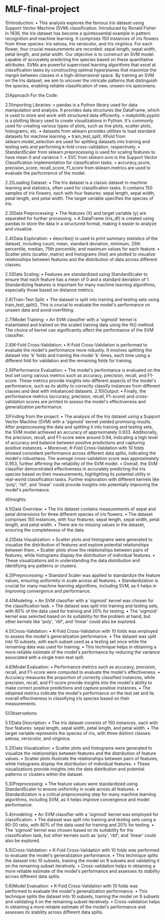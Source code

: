 # MLF-final-project

1)Introduction:
•	This analysis explores the famous Iris dataset using Support Vector Machine (SVM) classification. Introduced by Ronald Fisher in 1936, the Iris dataset has become a quintessential example in pattern recognition and machine learning. It comprises 150 instances of iris flowers from three species: Iris setosa, Iris versicolor, and Iris virginica. For each flower, four crucial measurements are recorded: sepal length, sepal width, petal length, and petal width. Our objective is to construct an SVM model capable of accurately predicting the species based on these quantitative attributes. SVMs are powerful supervised learning algorithms that excel at classification tasks by constructing optimal hyperplanes that maximize the margin between classes in a high-dimensional space. By training an SVM on the Iris dataset, we aim to uncover the intricate patterns that distinguish the species, enabling reliable classification of new, unseen iris specimens.

2)Approach For the Code:

2.1)Importing Libraries:
•	pandas is a Python library used for data manipulation and analysis. It provides data structures like DataFrame, which is used to store and work with structured data efficiently.
•	matplotlib.pyplot is a plotting library used to create visualizations in Python. It's commonly used for creating various types of plots, such as line plots, scatter plots, histograms, etc.
•	datasets from sklearn provides utilities to load standard datasets for machine learning.
•	train_test_split, KFold from sklearn.model_selection are used for splitting datasets into training and testing sets and performing k-fold cross-validation, respectively.
•	StandardScaler from sklearn.preprocessing is used for scaling features to have mean 0 and variance 1.
•	SVC from sklearn.svm is the Support Vector Classification implementation for classification tasks.
•	accuracy_score, precision_score, recall_score, f1_score from sklearn.metrics are used to evaluate the performance of the model.

2.2)Loading Dataset:
•	The Iris dataset is a classic dataset in machine learning and statistics, often used for classification tasks. It contains 150 samples of iris flowers, each with four features: sepal length, sepal width, petal length, and petal width. The target variable specifies the species of iris.


2.3)Data Preprocessing:
•	The features (X) and target variable (y) are separated for further processing.
•	A DataFrame (iris_df) is created using pandas to store the data in a structured format, making it easier to analyze and visualize.

2.4)Data Exploration:
•	describe() is used to print summary statistics of the dataset, including count, mean, standard deviation, minimum, 25th percentile, median, 75th percentile, and maximum values for each feature.
•	Scatter plots (scatter_matrix) and histograms (hist) are plotted to visualize relationships between features and the distribution of data across different classes.


2.5)Data Scaling:
•	Features are standardized using StandardScaler to ensure that each feature has a mean of 0 and a standard deviation of 1. Standardizing features is important for many machine learning algorithms, especially those based on distance metrics.

2.6)Train-Test Split:
•	The dataset is split into training and testing sets using train_test_split(). This is crucial to evaluate the model's performance on unseen data and avoid overfitting.

2.7)Model Training:
•	An SVM classifier with a 'sigmoid' kernel is instantiated and trained on the scaled training data using the fit() method. The choice of kernel can significantly affect the performance of the SVM classifier.

2.8)K-Fold Cross-Validation:
•	K-Fold Cross-Validation is performed to evaluate the model's performance more robustly. It involves splitting the dataset into 'k' folds and training the model 'k' times, each time using a different fold for validation and the remaining folds for training.

2.9)Performance Evaluation:
•	The model's performance is evaluated on the test set using various metrics such as accuracy, precision, recall, and F1-score. These metrics provide insights into different aspects of the model's performance, such as its ability to correctly classify instances from different classes and deal with imbalanced datasets.
2.10)Output:
•	Finally, the performance metrics (accuracy, precision, recall, F1-score) and cross-validation scores are printed to assess the model's effectiveness and generalization performance.


3)Finding from the project: 
•	The analysis of the Iris dataset using a Support Vector Machine (SVM) with a 'sigmoid' kernel yielded promising results. After preprocessing the data and splitting it into training and testing sets, the SVM model achieved an accuracy of approximately 0.933. Additionally, the precision, recall, and F1-score were around 0.94, indicating a high level of accuracy and balance between positive predictions and capturing positive instances.
•	Moreover, K-Fold Cross-Validation with 10 folds showed consistent performance across different data splits, indicating the model's robustness. The average cross-validation score was approximately 0.953, further affirming the reliability of the SVM model.
•	Overall, the SVM classifier demonstrated effectiveness in accurately predicting the iris species based on their measurements, highlighting its potential utility in real-world classification tasks. Further exploration with different kernels like 'poly', 'rbf', and 'linear' could provide insights into potentially improving the model's performance.

4)Insights:

4.1)Data Overview:
•	The Iris dataset contains measurements of sepal and petal dimensions for three different species of iris flowers.
•	The dataset comprises 150 instances, with four features: sepal length, sepal width, petal length, and petal width.
•	There are no missing values in the dataset, ensuring the completeness of the data.


4.2)Data Visualization:
•	Scatter plots and histograms were generated to visualize the distribution of features and explore potential relationships between them.
•	Scatter plots show the relationships between pairs of features, while histograms display the distribution of individual features.
•	These visualizations aid in understanding the data distribution and identifying any patterns or clusters.

4.3)Preprocessing:
•	Standard Scaler was applied to standardize the feature values, ensuring uniformity in scale across all features.
•	Standardization is crucial for many machine learning algorithms, including SVM, as it helps in improving convergence and performance.

4.4)Modeling:
•	An SVM classifier with a 'sigmoid' kernel was chosen for the classification task.
•	The dataset was split into training and testing sets, with 80% of the data used for training and 20% for testing.
•	The 'sigmoid' kernel was selected based on its suitability for the problem at hand, but other kernels like 'poly', 'rbf', and 'linear' could also be explored.

4.5)Cross-Validation:
•	K-Fold Cross-Validation with 10 folds was employed to assess the model's generalization performance.
•	The dataset was split into 10 subsets, with each subset used as a testing set once while the remaining data was used for training.
•	This technique helps in obtaining a more reliable estimate of the model's performance by reducing the variance associated with a single train-test split.

4.6)Model Evaluation:
•	Performance metrics such as accuracy, precision, recall, and F1-score were computed to evaluate the model's effectiveness.
•	Accuracy measures the proportion of correctly classified instances, while precision, recall, and F1-score provide insights into the model's ability to make correct positive predictions and capture positive instances.
•	The obtained metrics indicate the model's performance on the test set and its overall effectiveness in classifying iris species based on their measurements.


5)Observations:

5.1)Data Description:
•	The Iris dataset consists of 150 instances, each with four features: sepal length, sepal width, petal length, and petal width.
•	The target variable represents the species of iris, with three distinct classes: setosa, versicolor, and virginica.

5.2)Data Visualization:
•	Scatter plots and histograms were generated to visualize the relationships between features and the distribution of feature values.
•	Scatter plots illustrate the relationships between pairs of features, while histograms display the distribution of individual features.
•	These visualizations provide insights into the data distribution and potential patterns or clusters within the dataset.

5.3)Preprocessing:
•	The feature values were standardized using StandardScaler to ensure uniformity in scale across all features.
•	Standardization is a critical preprocessing step for many machine learning algorithms, including SVM, as it helps improve convergence and model performance.

5.4)modeling:
•	An SVM classifier with a 'sigmoid' kernel was employed for classification.
•	The dataset was split into training and testing sets using a 80-20 ratio, with 80% of the data used for training and 20% for testing.
•	The 'sigmoid' kernel was chosen based on its suitability for the classification task, but other kernels such as 'poly', 'rbf', and 'linear' could also be explored.

5.5)Cross-Validation:
•	K-Fold Cross-Validation with 10 folds was performed to evaluate the model's generalization performance.
•	This technique splits the dataset into 10 subsets, training the model on 9 subsets and validating it on the remaining subset iteratively.
•	Cross-validation helps in obtaining a more reliable estimate of the model's performance and assesses its stability across different data splits.

5.6)Model Evaluation:
•	K-Fold Cross-Validation with 10 folds was performed to evaluate the model's generalization performance.
•	This technique splits the dataset into 10 subsets, training the model on 9 subsets and validating it on the remaining subset iteratively.
•	Cross-validation helps in obtaining a more reliable estimate of the model's performance and assesses its stability across different data splits.
